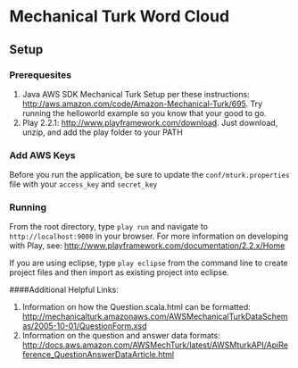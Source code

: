 Mechanical Turk Word Cloud
============
## Setup
### Prerequesites

1. Java AWS SDK Mechanical Turk Setup per these instructions: http://aws.amazon.com/code/Amazon-Mechanical-Turk/695. Try running the helloworld example so you know that your good to go.
2. Play 2.2.1: http://www.playframework.com/download. Just download, unzip, and add the play folder to your PATH

### Add AWS Keys
Before you run the application, be sure to update the `conf/mturk.properties` file with your `access_key` and `secret_key`

### Running
From the root directory, type `play run` and navigate to `http://localhost:9000` in your browser. For more information on developing with Play, see: http://www.playframework.com/documentation/2.2.x/Home

If you are using eclipse, type `play eclipse` from the command line to create project files and then import as existing project into eclipse.

####Additional Helpful Links:
1. Information on how the Question.scala.html can be formatted: http://mechanicalturk.amazonaws.com/AWSMechanicalTurkDataSchemas/2005-10-01/QuestionForm.xsd
2. Information on the question and answer data formats: http://docs.aws.amazon.com/AWSMechTurk/latest/AWSMturkAPI/ApiReference_QuestionAnswerDataArticle.html
